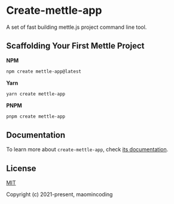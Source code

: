 # Create-mettle-app

A set of fast building mettle.js project command line tool.

## Scaffolding Your First Mettle Project

**NPM**

```bash
npm create mettle-app@latest
```

**Yarn**

```bash
yarn create mettle-app
```

**PNPM**

```bash
pnpm create mettle-app
```

## Documentation

To learn more about `create-mettle-app`, check [its documentation](https://maomincoding.github.io/mettle-doc/tool/createMettleApp/).

## License

[MIT](http://opensource.org/licenses/MIT)

Copyright (c) 2021-present, maomincoding
